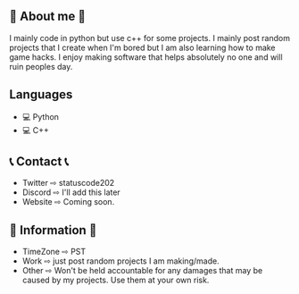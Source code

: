 ## 💖 About me 💖
  I mainly code in python but use c++ for some projects. I mainly post random projects that I create when I'm bored but I am also learning how to make game hacks. I enjoy making software that helps absolutely no one and will ruin peoples day.

## Languages
  - 💻 Python 
  - 💻 C++ 

## 📞 Contact 📞
  - Twitter ⇨ statuscode202
  - Discord ⇨ I'll add this later
  - Website ⇨ Coming soon.

## 💬 Information 💬
- TimeZone  ⇨ PST
- Work      ⇨ just post random projects I am making/made.
- Other     ⇨ Won't be held accountable for any damages that may be caused by my projects. Use them at your own risk.
